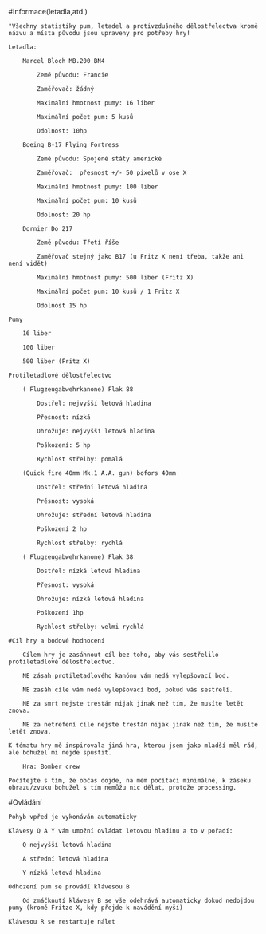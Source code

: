 #Informace(letadla,atd.)

	"Všechny statistiky pum, letadel a protivzdušného dělostřelectva kromě názvu a místa původu jsou upraveny pro potřeby hry! 

	Letadla:

		Marcel Bloch MB.200 BN4

			Země původu: Francie

			Zaměřovač: žádný

			Maximální hmotnost pumy: 16 liber 

			Maximální počet pum: 5 kusů

			Odolnost: 10hp

		Boeing B-17 Flying Fortress 

			Země původu: Spojené státy americké

			Zaměřovač:  přesnost +/- 50 pixelů v ose X

			Maximální hmotnost pumy: 100 liber

			Maximální počet pum: 10 kusů

			Odolnost: 20 hp

		Dornier Do 217

			Země původu: Třetí říše

			Zaměřovač stejný jako B17 (u Fritz X není třeba, takže ani není vidět)

			Maximální hmotnost pumy: 500 liber (Fritz X)

			Maximální počet pum: 10 kusů / 1 Fritz X

			Odolnost 15 hp

	Pumy

		16 liber

		100 liber

		500 liber (Fritz X)

	Protiletadlové dělostřelectvo

		( Flugzeugabwehrkanone) Flak 88

			Dostřel: nejvyšší letová hladina

			Přesnost: nízká

			Ohrožuje: nejvyšší letová hladina

			Poškození: 5 hp 

			Rychlost střelby: pomalá

		(Quick fire 40mm Mk.1 A.A. gun) bofors 40mm

			Dostřel: střední letová hladina

			Prěsnost: vysoká

			Ohrožuje: střední letová hladina

			Poškození 2 hp

			Rychlost střelby: rychlá

		( Flugzeugabwehrkanone) Flak 38

			Dostřel: nízká letová hladina

			Přesnost: vysoká

			Ohrožuje: nízká letová hladina

			Poškození 1hp

			Rychlost střelby: velmi rychlá	

	#Cíl hry a bodové hodnocení

		Cílem hry je zasáhnout cíl bez toho, aby vás sestřelilo protiletadlové dělostřelectvo.

		NE zásah protiletadlového kanónu vám nedá vylepšovací bod.

		NE zasáh cíle vám nedá vylepšovací bod, pokud vás sestřelí.

		NE za smrt nejste trestán nijak jinak než tím, že musíte letět znova.

		NE za netrefení cíle nejste trestán nijak jinak než tím, že musíte letět znova.	

	K tématu hry mě inspirovala jiná hra, kterou jsem jako mladší měl rád, ale bohužel mi nejde spustit.

		Hra: Bomber crew

	Počítejte s tím, že občas dojde, na mém počítači minimálně, k záseku obrazu/zvuku bohužel s tím nemůžu nic dělat, protože processing.

#Ovládání

	Pohyb vpřed je vykonáván automaticky

	Klávesy Q A Y vám umožní ovládat letovou hladinu a to v pořadí:

		Q nejvyšší letová hladina

		A střední letová hladina

		Y nízká letová hladina

	Odhození pum se provádí klávesou B

		Od zmáčknutí klávesy B se vše odehrává automaticky dokud nedojdou pumy (kromě Fritze X, kdy přejde k navádění myší)

	Klávesou R se restartuje nálet